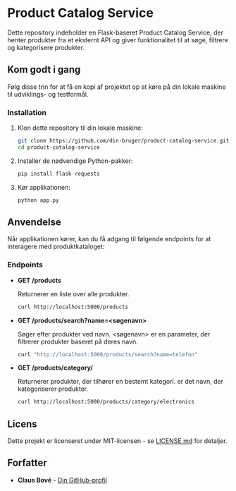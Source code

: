 # Product Catalog Service

Dette repository indeholder en Flask-baseret Product Catalog Service, der henter produkter fra et eksternt API og giver funktionalitet til at søge, filtrere og kategorisere produkter.

## Kom godt i gang

Følg disse trin for at få en kopi af projektet op at køre på din lokale maskine til udviklings- og testformål.

### Installation

1. Klon dette repository til din lokale maskine:

   ```bash
   git clone https://github.com/din-bruger/product-catalog-service.git
   cd product-catalog-service
   ```

2. Installer de nødvendige Python-pakker:

   ```bash
   pip install flask requests
   ```

3. Kør applikationen:

   ```bash
   python app.py
   ```

## Anvendelse

Når applikationen kører, kan du få adgang til følgende endpoints for at interagere med produktkataloget:

### Endpoints

- **GET /products**

  Returnerer en liste over alle produkter.

  ```bash
  curl http://localhost:5000/products
  ```

- **GET /products/search?name=<søgenavn>**

  Søger efter produkter ved navn. <søgenavn> er en parameter, der filtrerer produkter baseret på deres navn.

  ```bash
  curl "http://localhost:5000/products/search?name=telefon"
  ```

- **GET /products/category/<kategorienavn>**

  Returnerer produkter, der tilhører en bestemt kategori. <kategorienavn> er det navn, der kategoriserer produkter.

  ```bash
  curl http://localhost:5000/products/category/electronics
  ```

## Licens

Dette projekt er licenseret under MIT-licensen - se [LICENSE.md](LICENSE.md) for detaljer.

## Forfatter

- **Claus Bové** - [Din GitHub-profil](https://github.com/din-bruger)
